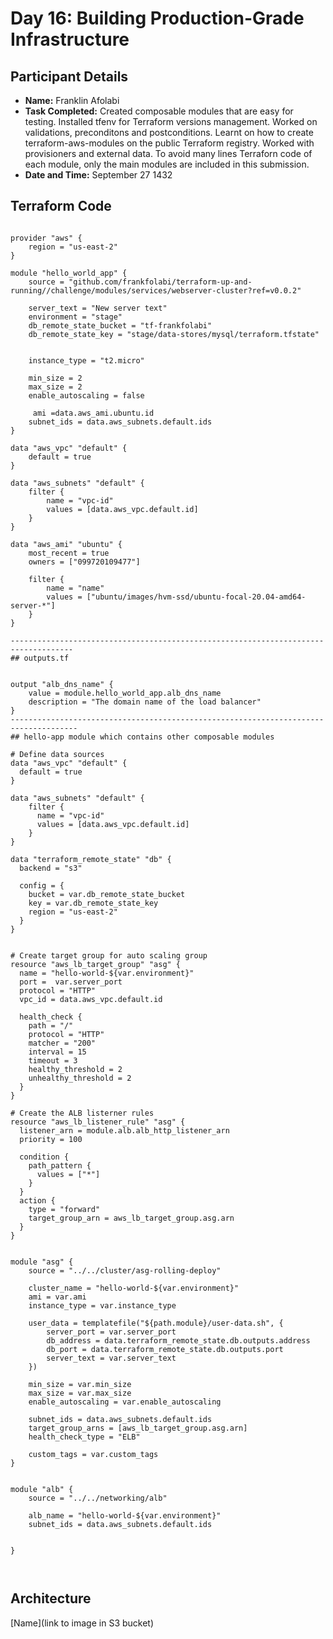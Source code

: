 # Day 16: Building Production-Grade Infrastructure 

## Participant Details

- **Name:** Franklin Afolabi
- **Task Completed:** Created composable modules that are easy for testing. Installed tfenv for Terraform versions management. Worked on validations, preconditons and postconditions. Learnt on how to create terraform-aws-modules on the public Terraform registry. Worked with provisioners and external data. To avoid many lines Terraforn code of each module, only the main modules are included in this submission.
- **Date and Time:** September 27 1432

## Terraform Code 
```hcl

provider "aws" {
    region = "us-east-2"
}

module "hello_world_app" {
    source = "github.com/frankfolabi/terraform-up-and-running//challenge/modules/services/webserver-cluster?ref=v0.0.2"

    server_text = "New server text"
    environment = "stage"
    db_remote_state_bucket = "tf-frankfolabi"
    db_remote_state_key = "stage/data-stores/mysql/terraform.tfstate"

   
    instance_type = "t2.micro"

    min_size = 2
    max_size = 2 
    enable_autoscaling = false

     ami =data.aws_ami.ubuntu.id
    subnet_ids = data.aws_subnets.default.ids
}

data "aws_vpc" "default" {
    default = true
}

data "aws_subnets" "default" {
    filter {
        name = "vpc-id"
        values = [data.aws_vpc.default.id]
    }
}

data "aws_ami" "ubuntu" {
    most_recent = true
    owners = ["099720109477"]

    filter {
        name = "name"
        values = ["ubuntu/images/hvm-ssd/ubuntu-focal-20.04-amd64-server-*"]
    }
}

------------------------------------------------------------------------------------
## outputs.tf


output "alb_dns_name" {
    value = module.hello_world_app.alb_dns_name
    description = "The domain name of the load balancer"
}
-------------------------------------------------------------------------------------
## hello-app module which contains other composable modules

# Define data sources
data "aws_vpc" "default" {
  default = true
}

data "aws_subnets" "default" {
    filter {
      name = "vpc-id"
      values = [data.aws_vpc.default.id]
    }
}

data "terraform_remote_state" "db" {
  backend = "s3"

  config = {
    bucket = var.db_remote_state_bucket
    key = var.db_remote_state_key
    region = "us-east-2"
  }
}


# Create target group for auto scaling group
resource "aws_lb_target_group" "asg" {
  name = "hello-world-${var.environment}"
  port =  var.server_port
  protocol = "HTTP"
  vpc_id = data.aws_vpc.default.id

  health_check {
    path = "/"
    protocol = "HTTP"
    matcher = "200"
    interval = 15
    timeout = 3
    healthy_threshold = 2
    unhealthy_threshold = 2
  }
}

# Create the ALB listerner rules
resource "aws_lb_listener_rule" "asg" {
  listener_arn = module.alb.alb_http_listener_arn
  priority = 100

  condition {
    path_pattern {
      values = ["*"]
    }
  }
  action {
    type = "forward"
    target_group_arn = aws_lb_target_group.asg.arn
  }
}


module "asg" {
    source = "../../cluster/asg-rolling-deploy"

    cluster_name = "hello-world-${var.environment}"
    ami = var.ami
    instance_type = var.instance_type

    user_data = templatefile("${path.module}/user-data.sh", {
        server_port = var.server_port
        db_address = data.terraform_remote_state.db.outputs.address
        db_port = data.terraform_remote_state.db.outputs.port
        server_text = var.server_text
    })

    min_size = var.min_size
    max_size = var.max_size
    enable_autoscaling = var.enable_autoscaling

    subnet_ids = data.aws_subnets.default.ids
    target_group_arns = [aws_lb_target_group.asg.arn]
    health_check_type = "ELB"

    custom_tags = var.custom_tags
}


module "alb" {
    source = "../../networking/alb"

    alb_name = "hello-world-${var.environment}"
    subnet_ids = data.aws_subnets.default.ids

    
}



```
## Architecture 

[Name](link to image in S3 bucket)
